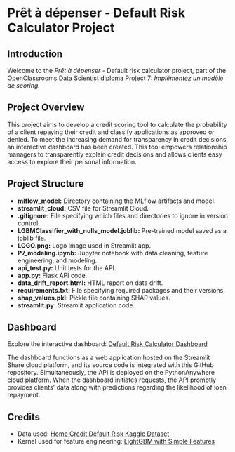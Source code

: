 # Prêt à dépenser - Default Risk Calculator Project

## Introduction
Welcome to the *Prêt à dépenser* - Default risk calculator project, part of the OpenClassrooms Data Scientist diploma Project 7: *Implémentez un modèle de scoring.*

## Project Overview
This project aims to develop a credit scoring tool to calculate the probability of a client repaying their credit and classify applications as approved or denied. To meet the increasing demand for transparency in credit decisions, an interactive dashboard has been created. This tool empowers relationship managers to transparently explain credit decisions and allows clients easy access to explore their personal information.

## Project Structure
- **mlflow_model:** Directory containing the MLflow artifacts and model.
- **streamlit_cloud:** CSV file for Streamlit Cloud.
- **.gitignore:** File specifying which files and directories to ignore in version control.
- **LGBMClassifier_with_nulls_model.joblib:** Pre-trained model saved as a joblib file.
- **LOGO.png:** Logo image used in Streamlit app.
- **P7_modeling.ipynb:** Jupyter notebook with data cleaning, feature engineering, and modeling.
- **api_test.py:** Unit tests for the API.
- **app.py:** Flask API code.
- **data_drift_report.html:** HTML report on data drift.
- **requirements.txt:** File specifying required packages and their versions.
- **shap_values.pkl:** Pickle file containing SHAP values.
- **streamlit.py:** Streamlit application code.

## Dashboard 
Explore the interactive dashboard: [Default Risk Calculator Dashboard](https://default-risk-calculator.streamlit.app/) 

The dashboard functions as a web application hosted on the Streamlit Share cloud platform, and its source code is integrated with this GitHub repository. Simultaneously, the API is deployed on the PythonAnywhere cloud platform. When the dashboard initiates requests, the API promptly provides clients' data along with predictions regarding the likelihood of loan repayment.

## Credits
- Data used: [Home Credit Default Risk Kaggle Dataset](https://www.kaggle.com/c/home-credit-default-risk/data)
- Kernel used for feature engineering: [LightGBM with Simple Features](https://www.kaggle.com/code/jsaguiar/lightgbm-with-simple-features/script)


